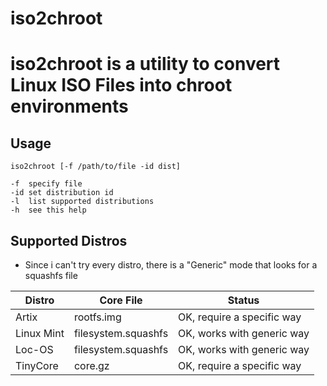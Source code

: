 # iso2chroot
# iso2chroot is a utility to convert Linux ISO Files into chroot environments

## Usage
    iso2chroot [-f /path/to/file -id dist]

    -f  specify file
    -id set distribution id
    -l  list supported distributions
    -h  see this help

## Supported Distros
 - Since i can't try every distro, there is a "Generic" mode that looks for a squashfs file


| Distro | Core File | Status |
|----------|----------|----------|
| Artix | rootfs.img | OK, require a specific way |
| Linux Mint| filesystem.squashfs| OK, works with generic way|
| Loc-OS | filesystem.squashfs| OK, works with generic way |
| TinyCore | core.gz | OK, require a specific way |


